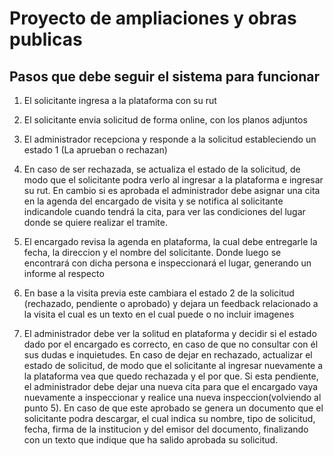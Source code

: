 # Proyecto de ampliaciones y obras publicas
## Pasos que debe seguir el sistema para funcionar

1. El solicitante ingresa a la plataforma con su rut

2. El solicitante envia solicitud de forma online, con los planos adjuntos

3. El administrador recepciona y responde a la solicitud estableciendo un estado 1 (La aprueban o rechazan)

4. En caso de ser rechazada, se actualiza el estado de la solicitud, de modo que el solicitante podra verlo al ingresar a la plataforma e ingresar su rut.
En cambio si es aprobada el administrador debe asignar una cita en la agenda del encargado de visita y se notifica al solicitante indicandole cuando tendrá la cita, para ver las condiciones del lugar donde se quiere realizar el tramite.

5. El encargado revisa la agenda en plataforma, la cual debe entregarle la fecha, la direccion y el nombre del solicitante. Donde luego se encontrará con dicha persona e inspeccionará el lugar, generando un informe al respecto

6. En base a la visita previa este cambiara el estado 2 de la solicitud (rechazado, pendiente o aprobado) y dejara un feedback relacionado a la visita el cual es un texto en el cual puede o no incluir imagenes

7. El administrador debe ver la solitud en plataforma y decidir si el estado dado por el encargado es correcto, en caso de que no consultar con él sus dudas e inquietudes. En caso de dejar en rechazado, actualizar el estado de solicitud, de modo que el solicitante al ingresar nuevamente a la plataforma vea que quedo rechazada y el por que. Si esta pendiente, el administrador debe dejar una nueva cita para que el encargado vaya nuevamente a inspeccionar y realice una nueva inspeccion(volviendo al punto 5). En caso de que este aprobado se genera un documento que el solicitante podra descargar, el cual indica su nombre, tipo de solicitud, fecha, firma de la institucion y del emisor del documento, finalizando con un texto que indique que ha salido aprobada su solicitud.

